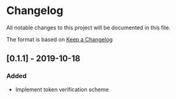 # Changelog
All notable changes to this project will be documented in this file.

The format is based on [Keep a Changelog](http://keepachangelog.com/en/1.0.0/)

## [0.1.1] - 2019-10-18

### Added

- Implement token verification scheme
